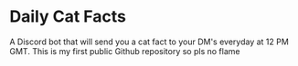 # Daily Cat Facts
A Discord bot that will send you a cat fact to your DM's everyday at 12 PM GMT. This is my first public Github repository so pls no flame
